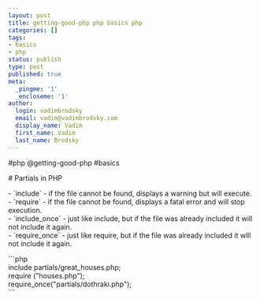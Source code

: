 ```yaml
---
layout: post
title: getting-good-php php basics php
categories: []
tags:
- basics
- php
status: publish
type: post
published: true
meta:
  _pingme: '1'
  _encloseme: '1'
author:
  login: vadimbrodsky
  email: vadim@vadimbrodsky.com
  display_name: Vadim
  first_name: Vadim
  last_name: Brodsky
---
```

<p>#php @getting-good-php #basics</p>
<p># Partials in PHP</p>
<p>- `include` - if the file cannot be found, displays a warning but will execute.<br />
- `require` - if the file cannot be found, displays a fatal error and will stop execution.<br />
- `include_once` - just like include, but if the file was already included it will not include it again.<br />
- `require_once` - just like require, but if the file was already included it wlll not include it again.</p>
<p>```php<br />
include partials/great_houses.php;<br />
require ("houses.php");<br />
require_once("partials/dothraki.php");<br />
```</p>
